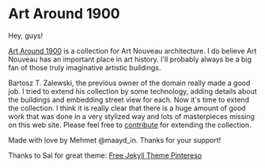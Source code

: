 # Art Around 1900

Hey, guys!

[Art Around 1900](https://art1900.info) is a collection for Art Nouveau architecture. I do believe Art Nouveau has an important place in art history. I'll probably always be a big fan of those truly imaginative artistic buildings.

Bartosz T. Zalewski, the previous owner of the domain really made a good job. I tried to extend his collection by some technology, adding details about the buildings and embedding street view for each. Now it's time to extend the collection. I think it is really clear that there is a huge amount of good work that was done in a very stylized way and lots of masterpieces missing on this web site. Please feel free to [contribute](https://art1900.info/contribute.html) for extending the collection.

Made with love by Mehmet @maayd_in. Thanks for your support!

Thanks to Sal for great theme: [Free Jekyll Theme Pintereso](https://github.com/wowthemesnet/template-pintereso-bootstrap-jekyll)